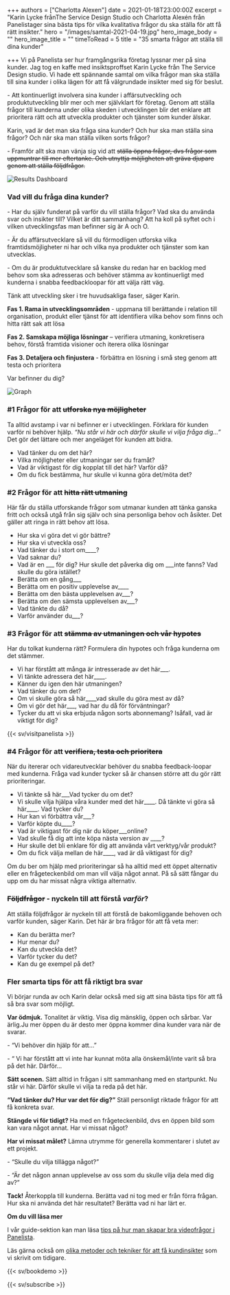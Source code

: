 +++
authors = ["Charlotta Alexen"]
date = 2021-01-18T23:00:00Z
excerpt = "Karin Lycke frånThe Service Design Studio och Charlotta Alexén från Panelistager sina bästa tips för vilka kvalitativa frågor du ska ställa för att få rätt insikter."
hero = "/images/samtal-2021-04-19.jpg"
hero_image_body = ""
hero_image_title = ""
timeToRead = 5
title = "35 smarta frågor att ställa till dina kunder"

+++
Vi på Panelista ser hur framgångsrika företag lyssnar mer på sina kunder. Jag tog en kaffe med insiktsproffset Karin Lycke från The Service Design studio. Vi hade ett spännande samtal om vilka frågor man ska ställa till sina kunder i olika lägen för att få välgrundade insikter med sig för beslut.

\- Att kontinuerligt involvera sina kunder i affärsutveckling och produktutveckling blir mer och mer självklart för företag. Genom att ställa frågor till kunderna under olika skeden i utvecklingen blir det enklare att prioritera rätt och att utveckla produkter och tjänster som kunder älskar.

Karin, vad är det man ska fråga sina kunder? Och hur ska man ställa sina frågor? Och när ska man ställa vilken sorts frågor?

\- Framför allt ska man vänja sig vid att ~~ställa öppna frågor, dvs frågor som uppmuntrar till mer eftertanke. Och utnyttja möjligheten att gräva djupare genom att ställa följdfrågor.~~

<div class="Image__small"> <img src="/images/illustrationcluster08-2021-01-20.png" alt="Results Dashboard" /></div>

### Vad vill du fråga dina kunder?

\- Har du själv funderat på varför du vill ställa frågor? Vad ska du använda svar och insikter till? Vilket är ditt sammanhang? Att ha koll på syftet och i vilken utvecklingsfas man befinner sig är A och O.

\- Är du affärsutvecklare så vill du förmodligen utforska vilka framtidsmöjligheter ni har och vilka nya produkter och tjänster som kan utvecklas.

\- Om du är produktutvecklare så kanske du redan har en backlog med behov som ska adresseras och behöver stämma av kontinuerligt med kunderna i snabba feedbackloopar för att välja rätt väg.

Tänk att utveckling sker i tre huvudsakliga faser, säger Karin.

**Fas 1. Rama in utvecklingsområden** - uppmana till berättande i relation till organisation, produkt eller tjänst för att identifiera vilka behov som finns och hitta rätt sak att lösa

**Fas 2. Samskapa möjliga lösningar** – verifiera utmaning, konkretisera behov, förstå framtida visioner och iterera olika lösningar

**Fas 3. Detaljera och finjustera** - förbättra en lösning i små steg genom att testa och prioritera

Var befinner du dig?

<div class="Image__medium"> <img src="/images/bubbles2-2021-01-20.jpg" alt="Graph" /> </div>

### #1 Frågor för att ~~utforska nya möjligheter~~

Ta alltid avstamp i var ni befinner er i utvecklingen. Förklara för kunden varför ni behöver hjälp. _“Nu står vi här och därför skulle vi vilja fråga dig…”_ Det gör det lättare och mer angeläget för kunden att bidra.

* Vad tänker du om det här?
* Vilka möjligheter eller utmaningar ser du framåt?
* Vad är viktigast för dig kopplat till det här? Varför då?
* Om du fick bestämma, hur skulle vi kunna göra det/möta det?

### #2 Frågor för att ~~hitta rätt utmaning~~

Här får du ställa utforskande frågor som utmanar kunden att tänka ganska fritt och också utgå från sig själv och sina personliga behov och åsikter. Det gäller att ringa in rätt behov att lösa.

* Hur ska vi göra det vi gör bättre?
* Hur ska vi utveckla oss?
* Vad tänker du i stort om____?
* Vad saknar du?
* Vad är en ___ för dig? Hur skulle det påverka dig om ___inte fanns? Vad skulle du göra istället?
* Berätta om en gång___
* Berätta om en positiv upplevelse av____
* Berätta om den bästa upplevelsen av___?
* Berätta om den sämsta upplevelsen av___?
* Vad tänkte du då?
* Varför använder du___?

### #3 Frågor för att ~~stämma av utmaningen och vår hypotes~~

Har du tolkat kunderna rätt? Formulera din hypotes och fråga kunderna om det stämmer.

* Vi har förstått att många är intresserade av det här___.
* Vi tänkte adressera det här____.
* Känner du igen den här utmaningen?
* Vad tänker du om det?
* Om vi skulle göra så här____vad skulle du göra mest av då?
* Om vi gör det här___, vad har du då för förväntningar?
* Tycker du att vi ska erbjuda någon sorts abonnemang? Isåfall, vad är viktigt för dig?

{{< sv/visitpanelista >}}

### #4 Frågor för att ~~verifiera, testa och prioritera~~

När du itererar och vidareutvecklar behöver du snabba feedback-loopar med kunderna. Fråga vad kunder tycker så är chansen större att du gör rätt prioriteringar.

* Vi tänkte så här___Vad tycker du om det?
* Vi skulle vilja hjälpa våra kunder med det här____. Då tänkte vi göra så här____. Vad tycker du?
* Hur kan vi förbättra vår___?
* Varför köpte du____?
* Vad är viktigast för dig när du köper___online?
* Vad skulle få dig att inte köpa nästa version av ____?
* Hur skulle det bli enklare för dig att använda vårt verktyg/vår produkt?
* Om du fick välja mellan de här____, vad är då viktigast för dig?

Om du ber om hjälp med prioriteringar så ha alltid med ett öppet alternativ eller en frågeteckenbild om man vill välja något annat. På så sätt fångar du upp om du har missat några viktiga alternativ.

### ~~Följdfrågor~~ - nyckeln till att förstå _varför_?

Att ställa följdfrågor är nyckeln till att förstå de bakomliggande behoven och varför kunden, säger Karin. Det här är bra frågor för att få veta mer:

* Kan du berätta mer?
* Hur menar du?
* Kan du utveckla det?
* Varför tycker du det?
* Kan du ge exempel på det?

### Fler smarta tips för att få riktigt bra svar

Vi börjar runda av och Karin delar också med sig att sina bästa tips för att få så bra svar som möjligt.

**Var ödmjuk.** Tonalitet är viktig. Visa dig mänsklig, öppen och sårbar. Var ärlig.Ju mer öppen du är desto mer öppna kommer dina kunder vara när de svarar.

\- “Vi behöver din hjälp för att…”

\- “ Vi har förstått att vi inte har kunnat möta alla önskemål/inte varit så bra på det här. Därför…

**Sätt scenen.** Sätt alltid in frågan i sitt sammanhang med en startpunkt. Nu står vi här. Därför skulle vi vilja ta reda på det här.

**“Vad tänker du? Hur var det för dig?”** Ställ personligt riktade frågor för att få konkreta svar.

**Stängde vi för tidigt?** Ha med en frågeteckenbild, dvs en öppen bild som kan vara något annat. Har vi missat något?

**Har vi missat målet?** Lämna utrymme för generella kommentarer i slutet av ett projekt.

\- “Skulle du vilja tillägga något?”

\- “Är det någon annan upplevelse av oss som du skulle vilja dela med dig av?”

**Tack!** Återkoppla till kunderna. Berätta vad ni tog med er från förra frågan. Hur ska ni använda det här resultatet? Berätta vad ni har lärt er.

**Om du vill läsa mer**

I vår guide-sektion kan man läsa [tips på hur man skapar bra videofrågor i Panelista](https://panelista.com/guide/how-to-create-your-first-video-question "Hur man skapar bra videofrågor").

Läs gärna också om [olika metoder och tekniker för att få kundinsikter](https://articles.panelista.com/sv/verktygslada-for-kundinsikter/ "Verktygslåda för kundinsikter") som vi skrivit om tidigare.

{{< sv/bookdemo >}}

{{< sv/subscribe >}}
